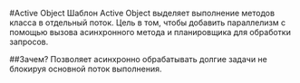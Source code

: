 #Active Object
Шаблон Active Object выделяет выполнение методов класса в отдельный поток.
Цель в том, чтобы добавить параллелизм с помощью вызова асинхронного 
метода и планировщика для обработки запросов.

##Зачем?
Позволяет асинхронно обрабатывать долгие задачи не блокируя основной поток
выполнения.
